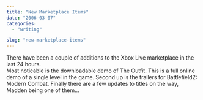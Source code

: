 ```yaml
---
title: "New Marketplace Items"
date: "2006-03-07"
categories: 
  - "writing"

slug: "new-marketplace-items"
---
```


There have been a couple of additions to the Xbox Live marketplace in the last 24 hours.  
Most noticable is the downloadable demo of The Outfit. This is a full online demo of a single level in the game. Second up is the trailers for Battlefield2: Modern Combat. Finally there are a few updates to titles on the way, Madden being one of them…
